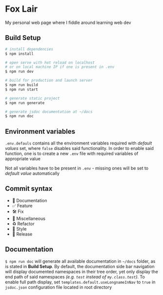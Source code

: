 # Fox Lair

My personal web page where I fiddle around learning web dev

## Build Setup

```bash
# install dependencies
$ npm install

# open serve with hot reload on localhost
# or on local machine IP if one is present in .env
$ npm run dev

# build for production and launch server
$ npm run build
$ npm run start

# generate static project
$ npm run generate

# generate jsdoc documentation at ~/docs
$ npm run doc
```
## Environment variables

`.env.defauls` contains all the environment variables required
with _default values_ set, where `false` disables said functionality.
In order to enable said function, one is to create a new `.env`
file with required variables of appropriate value

Not all variables have to be present in `.env` - missing ones
will be set to _default value_ automatically

## Commit syntax 

* :blue_book: Documentation
* :white_check_mark: Feature
* :hammer_and_wrench: Fix
* :corn: Miscellaneous
* :recycle: Refactor
* :art: Style
* :milky_way: Release

## Documentation

`$ npm run doc` will generate all available documentation in `~/docs` folder,
as is stated in **Build Setup**. By default, the documentation side bar navigation
will display documented namespaces in their tree order, yet only display the
end path of said namespaces _(e.g. `test` instead of `my.class.test`)_. To enable
full path display, set `templates.default.useLongnameInNav` to `true` in `jsdoc.json`
configuration file located in root directory